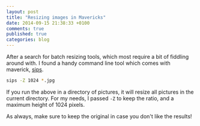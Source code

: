 ```yaml
---
layout: post
title: "Resizing images in Mavericks"
date: 2014-09-15 21:38:33 +0100
comments: true
published: true
categories: blog
---
```


After a search for batch resizing tools, which most require a bit of fiddling around with.
I found a handy command line tool which comes with maverick, [sips](https://developer.apple.com/library/mac/documentation/Darwin/Reference/ManPages/man1/sips.1.html).

``` bash
sips -Z 1024 *.jpg
```

If you run the above in a directory of pictures, it will resize all pictures in the current directory.
For my needs, I passed `-Z` to keep the ratio, and a maximum height of 1024 pixels.

As always, make sure to keep the original in case you don't like the results!